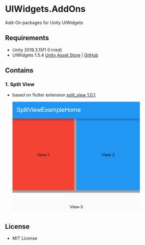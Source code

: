 # UIWidgets.AddOns
 Add-On packages for Unity UIWidgets 
 
 ## Requirements
 * Unity 2019.3.15f1 (I tried)
 * UIWidgets 1.5.4  [Unity Asset Store](https://assetstore.unity.com/packages/tools/gui/uiwidgets-146398) | [GitHub](https://github.com/UnityTech/UIWidgets/releases)
 
 
## Contains
 
### 1. Split View
* based on flutter extension [split_view 1.0.1](https://pub.dev/packages/split_view/).

    ![](docs/images/SplitView.gif)
 
 
 ## License 
 * MIT License
 